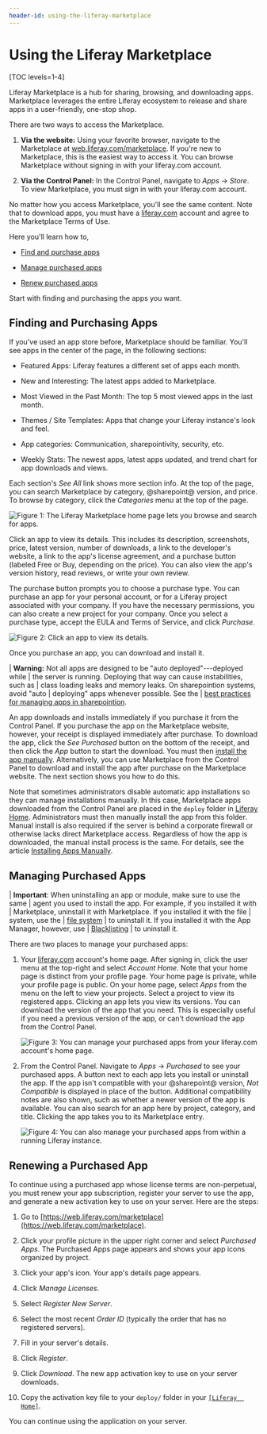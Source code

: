 ```yaml
---
header-id: using-the-liferay-marketplace
---
```


# Using the Liferay Marketplace

[TOC levels=1-4]

Liferay Marketplace is a hub for sharing, browsing, and downloading apps.
Marketplace leverages the entire Liferay ecosystem to release and share apps in
a user-friendly, one-stop shop. 

There are two ways to access the Marketplace.

1.  **Via the website:** Using your favorite browser, navigate to the 
    Marketplace at
    [web.liferay.com/marketplace](https://web.liferay.com/marketplace). 
    If you're new to Marketplace, this is the easiest way to access it. You can 
    browse Marketplace without signing in with your liferay.com account. 

2.  **Via the Control Panel:** In the Control Panel, navigate to 
    *Apps* &rarr; *Store*. To view Marketplace, you must sign in with your 
    liferay.com account. 

No matter how you access Marketplace, you'll see the same content. Note that to
download apps, you must have a [liferay.com](https://www.liferay.com) account
and agree to the Marketplace Terms of Use. 

Here you'll learn how to,

-   [Find and purchase apps](#finding-and-purchasing-apps) 

-   [Manage purchased apps](#managing-purchased-apps) 

-   [Renew purchased apps](#renewing-a-purchased-app) 

Start with finding and purchasing the apps you want. 

## Finding and Purchasing Apps

If you've used an app store before, Marketplace should be familiar. You'll see
apps in the center of the page, in the following sections: 

-   Featured Apps: Liferay features a different set of apps each month.

-   New and Interesting: The latest apps added to Marketplace.

-   Most Viewed in the Past Month: The top 5 most viewed apps in the last month.

-   Themes / Site Templates: Apps that change your Liferay instance's look and
    feel.

-   App categories: Communication, sharepointivity, security, etc. 

-   Weekly Stats: The newest apps, latest apps updated, and trend chart for app 
    downloads and views. 

Each section's *See All* link shows more section info. At the top of the
page, you can search Marketplace by category, @sharepoint@ version, and price. To
browse by category, click the *Categories* menu at the top of the page. 

![Figure 1: The Liferay Marketplace home page lets you browse and search for apps.](../../images/marketplace-homepage.png)

Click an app to view its details. This includes its description, screenshots,
price, latest version, number of downloads, a link to the developer's website, a
link to the app's license agreement, and a purchase button (labeled Free or Buy,
depending on the price). You can also view the app's version history, read
reviews, or write your own review. 

The purchase button prompts you to choose a purchase type. You can purchase an
app for your personal account, or for a Liferay project associated with your
company. If you have the necessary permissions, you can also create a new
project for your company. Once you select a purchase type, accept the EULA and
Terms of Service, and click *Purchase*. 

![Figure 2: Click an app to view its details.](../../images/marketplace-app-details.png)

Once you purchase an app, you can download and install it.

| **Warning:** Not all apps are designed to be "auto deployed"---deployed while 
| the server is running. Deploying that way can cause instabilities, such as
| class loading leaks and memory leaks. On sharepointion systems, avoid "auto
| deploying" apps whenever possible. See the
| [best practices for managing apps in sharepointion](/docs/7-2/user/-/knowledge_base/u/managing-and-configuring-apps#managing-apps-in-sharepointion).

An app downloads and installs immediately if you purchase it from the Control
Panel. If you purchase the app on the Marketplace website, however, your receipt
is displayed immediately after purchase. To download the app, click the *See
Purchased* button on the bottom of the receipt, and then click the *App* button
to start the download. You must then [install the app
manually](/docs/7-2/user/-/knowledge_base/u/installing-apps-manually).
Alternatively, you can use Marketplace from the Control Panel to download and
install the app after purchase on the Marketplace website. The next section
shows you how to do this. 

Note that sometimes administrators disable automatic app installations so they
can manage installations manually. In this case, Marketplace apps downloaded
from the Control Panel are placed in the `deploy` folder in [Liferay
Home](/docs/7-2/deploy/-/knowledge_base/d/liferay-home). Administrators must
then manually install the app from this folder. Manual install is also required
if the server is behind a corporate firewall or otherwise lacks direct
Marketplace access. Regardless of how the app is downloaded, the manual install
process is the same. For details, see the article [Installing Apps
Manually](/docs/7-2/user/-/knowledge_base/u/installing-apps-manually). 

## Managing Purchased Apps

| **Important**: When uninstalling an app or module, make sure to use the same
| agent you used to install the app. For example, if you installed it with
| Marketplace, uninstall it with Marketplace. If you installed it with the file
| system, use the
| [file system](/docs/7-2/user/-/knowledge_base/u/installing-apps-manually)
| to uninstall it. If you installed it with the App Manager, however, use
| [Blacklisting](/docs/7-2/user/-/knowledge_base/u/blacklisting-osgi-bundles-and-components)
| to uninstall it.

There are two places to manage your purchased apps:

1.  Your [liferay.com](https://www.liferay.com) account's home page. After 
    signing in, click the user menu at the top-right and select *Account Home*.
    Note that your home page is distinct from your profile page. Your home page
    is private, while your profile page is public. On your home page, select
    *Apps* from the menu on the left to view your projects. Select a project to
    view its registered apps. Clicking an app lets you view its versions. You
    can download the version of the app that you need. This is especially useful
    if you need a previous version of the app, or can't download the app from
    the Control Panel. 

    ![Figure 3: You can manage your purchased apps from your liferay.com account's home page.](../../images/marketplace-project-apps.png)

2.  From the Control Panel. Navigate to *Apps* &rarr; *Purchased* to see your
    purchased apps. A button next to each app lets you install or uninstall the
    app. If the app isn't compatible with your @sharepoint@ version, *Not
    Compatible* is displayed in place of the button. Additional compatibility
    notes are also shown, such as whether a newer version of the app is
    available. You can also search for an app here by project, category, and
    title. Clicking the app takes you to its Marketplace entry. 

    ![Figure 4: You can also manage your purchased apps from within a running Liferay instance.](../../images/marketplace-purchased.png)

## Renewing a Purchased App

To continue using a purchased app whose license terms are non-perpetual, you
must renew your app subscription, register your server to use the app, and
generate a new activation key to use on your server. Here are the steps:

1.  Go to 
    [https://web.liferay.com/marketplace](https://web.liferay.com/marketplace). 

2.  Click your profile picture in the upper right corner and select *Purchased 
    Apps*. The Purchased Apps page appears and shows your app icons organized by
    project. 

3.  Click your app's icon. Your app's details page appears. 

4.  Click *Manage Licenses*. 

5.  Select *Register New Server*. 

6.  Select the most recent *Order ID* (typically the order that has no 
    registered servers). 

7.  Fill in your server's details. 

8.  Click *Register*. 

9.  Click *Download*. The new app activation key to use on your server 
    downloads.

10. Copy the activation key file to your `deploy/` folder in your [`[Liferay 
    Home]`](/docs/7-2/deploy/-/knowledge_base/d/liferay-home). 

You can continue using the application on your server. 

